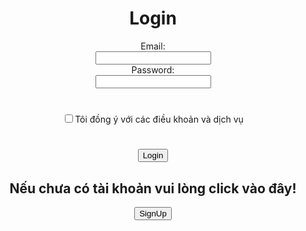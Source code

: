<!DOCTYPE html>
<html lang="en">
<head>
    <meta charset="UTF-8">
    <meta name="viewport" content="width=device-width, initial-scale=1.0">
    <title>Đăng nhập</title>
</head>
<body>
    <style>
        body {
            text-align: center;            
        }
    </style>
    <h1>Login</h1>
    Email:<br>
    <input type="text" name="Email"><br>
    Password:<br>
    <input type="text" name="Password">
    <h1></h1>
    <input type="checkbox" name="Đồng ý" value="Tôi đồng ý">Tôi đồng ý với các điều khoản và dịch vụ<br>
    <h1></h1>
    <center><button class="codepro-custom-btn codepro-btn-5" target="blank" title="Code Pro" onclick="window.open('https://www.code.pro.vn/')"><span>Login</span></button></center>
    <h2>Nếu chưa có tài khoản vui lòng click vào đây!</h2>
    <center><button class="codepro-custom-btn codepro-btn-5" target="blank" title="Code Pro" onclick="window.open('https://www.code.pro.vn/')"><span>SignUp</span></button></center>
</body>
</body>
</html>
